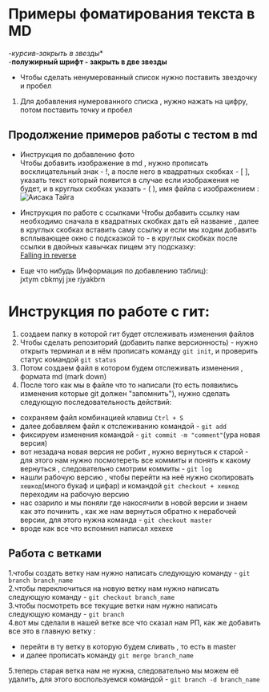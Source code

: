 # Примеры фоматирования текста в MD
-*курсив-закрыть в звезды**    
-**полужирный шрифт - закрыть в две звезды**   
* Чтобы сделать ненумерованный список нужно поставить звездочку и пробел   
 1. Для добавления нумерованного списка , нужно нажать на цифру, потом поставить точку и пробел  
 ## Продолжение примеров работы с тестом в md  
 * Инструкция по добавлению фото  
Чтобы добавить изображение в md , нужно прописать восклицательный знак - !, а после него в квадратных скобках - [ ], указать текст который появится в случае если изображения не будет, и в круглых скобках указать - ( ), имя файла с изображением :
![Аисака Тайга](Taiga.jpg) 




 * Инструкция по работе с ссылками 
Чтобы добавить ссылку нам необходимо сначала в квадратных скобках дать ей название , далее в круглых скобках вставить саму ссылку и если мы ходим добавить всплывающее окно с подсказкой то -  в круглых скобках после ссылки в двойных кавычках пищем эту подсказку:  
[Falling in reverse](https://www.youtube.com/watch?v=2nWmBJxW9q0&list=RDB2cbhYihBWY&index=4"подсказка")



 * Еще что нибудь (Информация по добавлению таблиц):   
jxtym 
cbkmyj 
jxe 
rjyakbrn 

   

# Инструкция по работе с гит:  
 1. создаем папку в которой гит будет отслеживать изменения файлов   
 2. Чтобы сделать репозиторий (добавить папке версионность) - нужно открыть терминал и в нём прописать команду `git init`, и проверить статус командой `git status`
 3. Потом создаем файл в котором будем отслеживать изменения , формата md (mark down)
 4. После того как мы в файле что то написали (то есть появились изменения которые git должен "запомнить"), нужно сделать следующую последовательность действий:
 * сохраняем файл комбинацией клавиш `Ctrl + S`
 * далее добавляем файл к отслеживанию командой - `git add`
 * фиксируем изменения командой - `git commit -m "comment"`(ура новая версия)
 * вот незадача новая версия не робит , нужно вернуться к старой - для этого нам нужно посмотереть все коммиты и понять к какому вернуться , следовательно смотрим коммиты - `git log`
 * нашли рабочую версию , чтобы перейти на неё нужно скопировать `хешкод`(много букаф и цифар) и командой `git checkout + хешкод` переходим на рабочую версию
 * нас озарило и мы поняли где накосячили в новой версии и знаем как это починить , как же нам вернуться обратно к нерабочей версии, для этого нужна команда - `git checkout master`
 * вроде как все что вспомнил написал хехехе  
## Работа с ветками   
1.чтобы создать ветку нам нужно написать следующую команду - `git branch branch_name`  
2.чтобы переключиться на новую ветку нам нужно написать следующую команду - `git checkout branch_name`  
3.чтобы посмотреть все текущие ветки нам нужно написать следующую команду - `git branch`  
4.вот мы сделали в нашей ветке все что сказал нам РП, как же добавить все это в главную ветку :
* перейти в ту ветку в которую будем сливать , то есть в master 
* и далее прописать команду `git merge branch_name`

5.теперь старая ветка нам не нужна, следовательно мы можем её удалить, для этого воспользуемся командой - `git branch -d branch_name`
